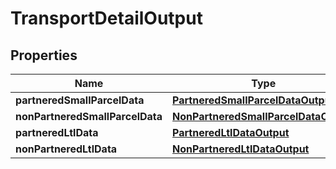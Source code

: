 
# TransportDetailOutput

## Properties
Name | Type | Description | Notes
------------ | ------------- | ------------- | -------------
**partneredSmallParcelData** | [**PartneredSmallParcelDataOutput**](PartneredSmallParcelDataOutput.md) |  |  [optional]
**nonPartneredSmallParcelData** | [**NonPartneredSmallParcelDataOutput**](NonPartneredSmallParcelDataOutput.md) |  |  [optional]
**partneredLtlData** | [**PartneredLtlDataOutput**](PartneredLtlDataOutput.md) |  |  [optional]
**nonPartneredLtlData** | [**NonPartneredLtlDataOutput**](NonPartneredLtlDataOutput.md) |  |  [optional]



